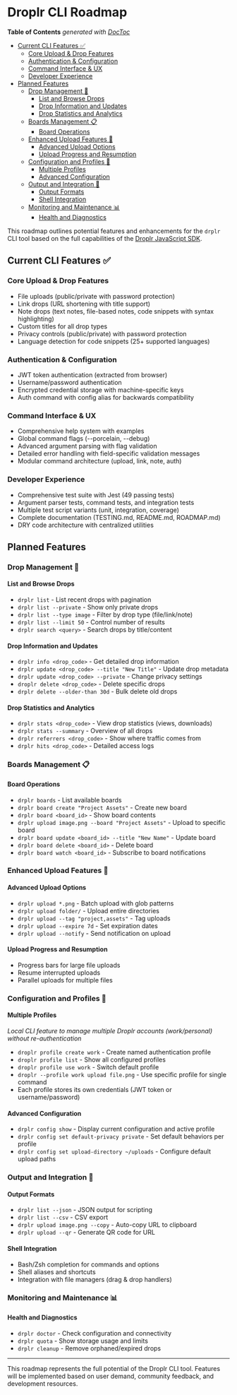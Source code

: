 # Droplr CLI Roadmap

<!-- START doctoc generated TOC please keep comment here to allow auto update -->
<!-- DON'T EDIT THIS SECTION, INSTEAD RE-RUN doctoc TO UPDATE -->
**Table of Contents**  *generated with [DocToc](https://github.com/thlorenz/doctoc)*

- [Current CLI Features ✅](#current-cli-features-)
  - [Core Upload & Drop Features](#core-upload--drop-features)
  - [Authentication & Configuration](#authentication--configuration)
  - [Command Interface & UX](#command-interface--ux)
  - [Developer Experience](#developer-experience)
- [Planned Features](#planned-features)
  - [Drop Management 📁](#drop-management-)
    - [List and Browse Drops](#list-and-browse-drops)
    - [Drop Information and Updates](#drop-information-and-updates)
    - [Drop Statistics and Analytics](#drop-statistics-and-analytics)
  - [Boards Management 📋](#boards-management-)
    - [Board Operations](#board-operations)
  - [Enhanced Upload Features 🚀](#enhanced-upload-features-)
    - [Advanced Upload Options](#advanced-upload-options)
    - [Upload Progress and Resumption](#upload-progress-and-resumption)
  - [Configuration and Profiles 👥](#configuration-and-profiles-)
    - [Multiple Profiles](#multiple-profiles)
    - [Advanced Configuration](#advanced-configuration)
  - [Output and Integration 🔗](#output-and-integration-)
    - [Output Formats](#output-formats)
    - [Shell Integration](#shell-integration)
  - [Monitoring and Maintenance 📊](#monitoring-and-maintenance-)
    - [Health and Diagnostics](#health-and-diagnostics)

<!-- END doctoc generated TOC please keep comment here to allow auto update -->

This roadmap outlines potential features and enhancements for the `drplr` CLI tool based on the full capabilities of the [Droplr JavaScript SDK](https://github.com/Droplr/droplr-js).

## Current CLI Features ✅

### Core Upload & Drop Features
- File uploads (public/private with password protection)
- Link drops (URL shortening with title support)
- Note drops (text notes, file-based notes, code snippets with syntax highlighting)
- Custom titles for all drop types
- Privacy controls (public/private) with password protection
- Language detection for code snippets (25+ supported languages)

### Authentication & Configuration
- JWT token authentication (extracted from browser)
- Username/password authentication
- Encrypted credential storage with machine-specific keys
- Auth command with config alias for backwards compatibility

### Command Interface & UX
- Comprehensive help system with examples
- Global command flags (--porcelain, --debug)
- Advanced argument parsing with flag validation
- Detailed error handling with field-specific validation messages
- Modular command architecture (upload, link, note, auth)

### Developer Experience
- Comprehensive test suite with Jest (49 passing tests)
- Argument parser tests, command tests, and integration tests
- Multiple test script variants (unit, integration, coverage)
- Complete documentation (TESTING.md, README.md, ROADMAP.md)
- DRY code architecture with centralized utilities

## Planned Features

### Drop Management 📁

#### List and Browse Drops
- `drplr list` - List recent drops with pagination
- `drplr list --private` - Show only private drops
- `drplr list --type image` - Filter by drop type (file/link/note)
- `drplr list --limit 50` - Control number of results
- `drplr search <query>` - Search drops by title/content

#### Drop Information and Updates
- `drplr info <drop_code>` - Get detailed drop information
- `drplr update <drop_code> --title "New Title"` - Update drop metadata
- `drplr update <drop_code> --private` - Change privacy settings
- `droplr delete <drop_code>` - Delete specific drops
- `drplr delete --older-than 30d` - Bulk delete old drops

#### Drop Statistics and Analytics
- `drplr stats <drop_code>` - View drop statistics (views, downloads)
- `drplr stats --summary` - Overview of all drops
- `drplr referrers <drop_code>` - Show where traffic comes from
- `drplr hits <drop_code>` - Detailed access logs

### Boards Management 📋

#### Board Operations
- `drplr boards` - List available boards
- `drplr board create "Project Assets"` - Create new board
- `drplr board <board_id>` - Show board contents
- `drplr upload image.png --board "Project Assets"` - Upload to specific board
- `drplr board update <board_id> --title "New Name"` - Update board
- `drplr board delete <board_id>` - Delete board
- `drplr board watch <board_id>` - Subscribe to board notifications

### Enhanced Upload Features 🚀

#### Advanced Upload Options
- `drplr upload *.png` - Batch upload with glob patterns
- `drplr upload folder/` - Upload entire directories
- `drplr upload --tag "project,assets"` - Tag uploads
- `drplr upload --expire 7d` - Set expiration dates
- `drplr upload --notify` - Send notification on upload

#### Upload Progress and Resumption
- Progress bars for large file uploads
- Resume interrupted uploads
- Parallel uploads for multiple files

### Configuration and Profiles 👥

#### Multiple Profiles
*Local CLI feature to manage multiple Droplr accounts (work/personal) without re-authentication*
- `droplr profile create work` - Create named authentication profile
- `droplr profile list` - Show all configured profiles
- `droplr profile use work` - Switch default profile
- `droplr --profile work upload file.png` - Use specific profile for single command
- Each profile stores its own credentials (JWT token or username/password)

#### Advanced Configuration
- `drplr config show` - Display current configuration and active profile
- `drplr config set default-privacy private` - Set default behaviors per profile
- `drplr config set upload-directory ~/uploads` - Configure default upload paths

### Output and Integration 🔗

#### Output Formats
- `drplr list --json` - JSON output for scripting
- `drplr list --csv` - CSV export
- `drplr upload image.png --copy` - Auto-copy URL to clipboard
- `drplr upload --qr` - Generate QR code for URL

#### Shell Integration
- Bash/Zsh completion for commands and options
- Shell aliases and shortcuts
- Integration with file managers (drag & drop handlers)

### Monitoring and Maintenance 📊

#### Health and Diagnostics
- `drplr doctor` - Check configuration and connectivity
- `drplr quota` - Show storage usage and limits
- `drplr cleanup` - Remove orphaned/expired drops

---

This roadmap represents the full potential of the Droplr CLI tool. Features will be implemented based on user demand, community feedback, and development resources.